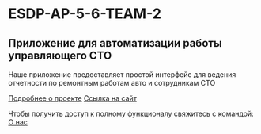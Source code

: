 # ESDP-AP-5-6-TEAM-2

## Приложение для автоматизации работы управляющего СТО
Наше приложение предоставляет простой интерфейс для ведения отчетности по ремонтным работам авто и сотрудникам СТО

[Подробнее о проекте](https://github.com/NurOrNuLL/ESDP-AP-5-6-TEAM-2/wiki)
[Cсылка на сайт](https://gservicegroup.top/org/1/tp/1/)

Чтобы получить доступ к полному функционалу свяжитесь с командой: [О нас](https://github.com/NurOrNuLL/ESDP-AP-5-6-TEAM-2/wiki/%D0%9E-%D0%BD%D0%B0%D1%81)
